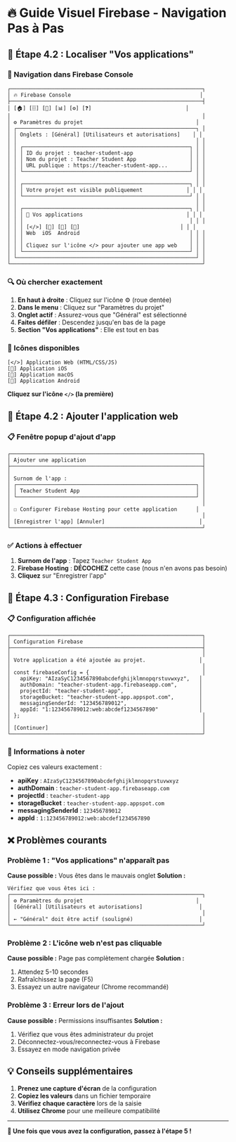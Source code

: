 # 🔥 Guide Visuel Firebase - Navigation Pas à Pas

## 📍 Étape 4.2 : Localiser "Vos applications"

### 🎯 Navigation dans Firebase Console

```
┌─────────────────────────────────────────────────────────────┐
│ 🔥 Firebase Console                                         │
├─────────────────────────────────────────────────────────────┤
│ [🏠] [🗄️] [🔐] [📊] [⚙️] [❓]                              │
│                                                             │
│ ⚙️ Paramètres du projet                                    │
│ ┌─────────────────────────────────────────────────────────┐ │
│ │ Onglets : [Général] [Utilisateurs et autorisations]    │ │
│ │                                                         │ │
│ │ ┌─────────────────────────────────────────────────────┐ │ │
│ │ │ ID du projet : teacher-student-app                  │ │ │
│ │ │ Nom du projet : Teacher Student App                 │ │ │
│ │ │ URL publique : https://teacher-student-app...       │ │ │
│ │ └─────────────────────────────────────────────────────┘ │ │
│ │                                                         │ │
│ │ ┌─────────────────────────────────────────────────────┐ │ │
│ │ │ Votre projet est visible publiquement              │ │ │
│ │ └─────────────────────────────────────────────────────┘ │ │
│ │                                                         │ │
│ │ ┌─────────────────────────────────────────────────────┐ │ │
│ │ │ 📱 Vos applications                                 │ │ │
│ │ │                                                     │ │ │
│ │ │ [</>] [📱] [🍎] [🤖]                                │ │ │
│ │ │ Web  iOS  Android                                   │ │ │
│ │ │                                                     │ │ │
│ │ │ Cliquez sur l'icône </> pour ajouter une app web    │ │ │
│ │ └─────────────────────────────────────────────────────┘ │ │
│ └─────────────────────────────────────────────────────────┘ │
└─────────────────────────────────────────────────────────────┘
```

### 🔍 Où chercher exactement

1. **En haut à droite** : Cliquez sur l'icône ⚙️ (roue dentée)
2. **Dans le menu** : Cliquez sur "Paramètres du projet"
3. **Onglet actif** : Assurez-vous que "Général" est sélectionné
4. **Faites défiler** : Descendez jusqu'en bas de la page
5. **Section "Vos applications"** : Elle est tout en bas

### 📱 Icônes disponibles

```
[</>] Application Web (HTML/CSS/JS)
[📱] Application iOS
[🍎] Application macOS
[🤖] Application Android
```

**Cliquez sur l'icône `</>` (la première)**

## 🎯 Étape 4.2 : Ajouter l'application web

### 📋 Fenêtre popup d'ajout d'app

```
┌─────────────────────────────────────────────────────────────┐
│ Ajouter une application                                     │
├─────────────────────────────────────────────────────────────┤
│                                                             │
│ Surnom de l'app :                                           │
│ ┌─────────────────────────────────────────────────────────┐ │
│ │ Teacher Student App                                     │ │
│ └─────────────────────────────────────────────────────────┘ │
│                                                             │
│ ☐ Configurer Firebase Hosting pour cette application      │
│                                                             │
│ [Enregistrer l'app] [Annuler]                              │
└─────────────────────────────────────────────────────────────┘
```

### ✅ Actions à effectuer

1. **Surnom de l'app** : Tapez `Teacher Student App`
2. **Firebase Hosting** : **DÉCOCHEZ** cette case (nous n'en avons pas besoin)
3. **Cliquez** sur "Enregistrer l'app"

## 🎯 Étape 4.3 : Configuration Firebase

### 📋 Configuration affichée

```
┌─────────────────────────────────────────────────────────────┐
│ Configuration Firebase                                      │
├─────────────────────────────────────────────────────────────┤
│                                                             │
│ Votre application a été ajoutée au projet.                 │
│                                                             │
│ const firebaseConfig = {                                    │
│   apiKey: "AIzaSyC1234567890abcdefghijklmnopqrstuvwxyz",   │
│   authDomain: "teacher-student-app.firebaseapp.com",       │
│   projectId: "teacher-student-app",                        │
│   storageBucket: "teacher-student-app.appspot.com",        │
│   messagingSenderId: "123456789012",                       │
│   appId: "1:123456789012:web:abcdef1234567890"             │
│ };                                                          │
│                                                             │
│ [Continuer]                                                 │
└─────────────────────────────────────────────────────────────┘
```

### 📝 Informations à noter

Copiez ces valeurs exactement :

- **apiKey** : `AIzaSyC1234567890abcdefghijklmnopqrstuvwxyz`
- **authDomain** : `teacher-student-app.firebaseapp.com`
- **projectId** : `teacher-student-app`
- **storageBucket** : `teacher-student-app.appspot.com`
- **messagingSenderId** : `123456789012`
- **appId** : `1:123456789012:web:abcdef1234567890`

## ❌ Problèmes courants

### Problème 1 : "Vos applications" n'apparaît pas

**Cause possible :** Vous êtes dans le mauvais onglet
**Solution :**
```
Vérifiez que vous êtes ici :
┌─────────────────────────────────────────────────────────────┐
│ ⚙️ Paramètres du projet                                    │
│ [Général] [Utilisateurs et autorisations]                  │
│                                                             │
│ ← "Général" doit être actif (souligné)                     │
└─────────────────────────────────────────────────────────────┘
```

### Problème 2 : L'icône web n'est pas cliquable

**Cause possible :** Page pas complètement chargée
**Solution :**
1. Attendez 5-10 secondes
2. Rafraîchissez la page (F5)
3. Essayez un autre navigateur (Chrome recommandé)

### Problème 3 : Erreur lors de l'ajout

**Cause possible :** Permissions insuffisantes
**Solution :**
1. Vérifiez que vous êtes administrateur du projet
2. Déconnectez-vous/reconnectez-vous à Firebase
3. Essayez en mode navigation privée

## 💡 Conseils supplémentaires

1. **Prenez une capture d'écran** de la configuration
2. **Copiez les valeurs** dans un fichier temporaire
3. **Vérifiez chaque caractère** lors de la saisie
4. **Utilisez Chrome** pour une meilleure compatibilité

---

**🎯 Une fois que vous avez la configuration, passez à l'étape 5 !** 